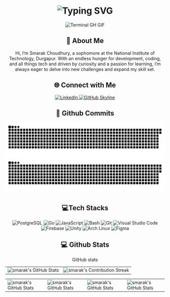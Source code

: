 <div align="center">
    <h1><img src="https://readme-typing-svg.herokuapp.com?font=Jetbrains+mono&size=40&duration=3000&color=33FF33&center=true&vCenter=true&width=435&lines=Hey..+I'm+Smarak;This+is..;..my+Github..;" alt="Typing SVG"/></h1>
    <p><img src="termina-gh.gif" alt="Terminal GH GIF" /></p>
</div>
<div align="center">
    <h2>🚀 About Me</h2>
<!--     <p><img src="termina-gh.gif" alt="Terminal GH GIF" /></p> -->
    <p>Hi, I’m Smarak Choudhury, a sophomore at the National Institute of Technology, Durgapur. With an endless hunger for development, coding, and all things tech and driven by curiosity and a passion for learning, I’m always eager to delve into new challenges and expand my skill set.</p>
</div>
<div align="center">
<h2 align="center" class="section-heading">🌐 Connect with Me</h2>
<p> </p>
<div align="center">
  <a href="https://www.linkedin.com/in/smarak-choudhury-423b39280/">
    <img src="https://img.shields.io/badge/smarak-0077B5?style=for-the-badge&logo=linkedin&logoColor=white" alt="LinkedIn"/>
  </a>
<a href="https://github.com/InfamousFreak" target="_blank">
    <img src="https://img.shields.io/badge/View%20on%20GitHub-%230077B5.svg?&style=for-the-badge&logo=github&logoColor=white" alt="GitHub Skyline"/>
</a>
</div>
<div align="center">
  <h2>🚀 Github Commits</h2>
  <img src="https://raw.githubusercontent.com/zanepearton/zanepearton/output/github-contribution-grid-snake-dark.svg#gh-dark-mode-only" alt="GitHub Contribution Grid Snake Animation Dark Mode"/>
  <img src="https://raw.githubusercontent.com/zanepearton/zanepearton/output/github-contribution-grid-snake.svg#gh-light-mode-only" alt="GitHub Contribution Grid Snake Animation Light Mode"/>
</div>
<h2 align="center" class="section-heading">💻Tech Stacks</h2>
<div align="center">
  <img src="https://img.shields.io/badge/PostgreSQL-336791?style=for-the-badge&logo=postgresql&logoColor=white" alt="PostgreSQL"/>
  <img src="https://img.shields.io/badge/Go-00ADD8?style=for-the-badge&logo=go&logoColor=white" alt="Go"/>
  <img src="https://img.shields.io/badge/JavaScript-F7DF1E?style=for-the-badge&logo=javascript&logoColor=black" alt="JavaScript"/>
  <img src="https://img.shields.io/badge/Bash-4EAA25?style=for-the-badge&logo=gnu-bash&logoColor=white" alt="Bash"/>
  <img src="https://img.shields.io/badge/Git-F05032?style=for-the-badge&logo=git&logoColor=white" alt="Git"/>
  <img src="https://img.shields.io/badge/Visual%20Studio%20Code-007ACC?style=for-the-badge&logo=visualstudiocode&logoColor=white" alt="Visual Studio Code"/>
  <img src="https://img.shields.io/badge/Firebase-FFCA28?style=for-the-badge&logo=firebase&logoColor=white" alt="Firebase"/>
  <img src="https://img.shields.io/badge/Unity-000000?style=for-the-badge&logo=unity&logoColor=white" alt="Unity"/>
  <img src="https://img.shields.io/badge/Arch%20Linux-1793D1?style=for-the-badge&logo=arch-linux&logoColor=white" alt="Arch Linux"/>
  <img src="https://img.shields.io/badge/Figma-FF7262?style=for-the-badge&logo=figma&logoColor=white" alt="Figma"/>
</div>
<div align="center">
<h2 align="center" class="section-heading"> 💻 Github Stats</h2>
<p>GitHub stats</p>
 <table align="center" width="100%" height="100%" >
    <tr>
       <td><img style="border: none;" src="https://github-profile-summary-cards.vercel.app/api/cards/profile-details?username=InfamousFreak&theme=github_dark" alt="smarak's GitHub Stats"/></td>   
       <td><img style="border: none;" src="https://github-readme-streak-stats.herokuapp.com/?user=InfamousFreak&theme=merko" alt="smarak's Contribution Streak"/></td>
    </tr>
 </table>
 <table align="center" width="100%" height="100%" >
    <tr>
        <td><img style="border: none;" src="https://github-profile-summary-cards.vercel.app/api/cards/stats?username=InfamousFreak&theme=github_dark" alt="smarak's GitHub Stats"/></td>
        <td><img style="border: none;" src="https://github-profile-summary-cards.vercel.app/api/cards/productive-time?username=InfamousFreak&theme=github_dark&utcOffset=10" alt="smarak's GitHub Stats"/>
        <td><img style="border: none;" src="https://github-profile-summary-cards.vercel.app/api/cards/repos-per-language?username=InfamousFreak&theme=github_dark" alt="smarak's GitHub Stats"/></td>
        <td><img style="border: none;" src="https://github-profile-summary-cards.vercel.app/api/cards/most-commit-language?username=InfamousFreak&theme=github_dark" alt="smarak's GitHub Stats"/></td>
    </tr>
 </table>
</div>
